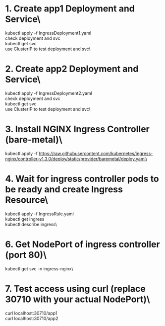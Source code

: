# 1. Create app1 Deployment and Service\
kubectl apply -f IngressDeployment1.yaml\
check deployment and svc\
kubectl get svc\
use ClusterIP to test deployment and svc\

# 2. Create app2 Deployment and Service\
kubectl apply -f IngressDeployment2.yaml\
check deployment and svc\
kubectl get svc\
use ClusterIP to test deployment and svc\

# 3. Install NGINX Ingress Controller (bare-metal)\
kubectl apply -f https://raw.githubusercontent.com/kubernetes/ingress-nginx/controller-v1.3.0/deploy/static/provider/baremetal/deploy.yaml\

# 4. Wait for ingress controller pods to be ready and create Ingress Resource\
kubectl apply -f IngressRule.yaml\
kubectl get ingress\
kubectl describe ingress\

# 6. Get NodePort of ingress controller (port 80)\
kubectl get svc -n ingress-nginx\

# 7. Test access using curl (replace 30710 with your actual NodePort)\
curl localhost:30710/app1\
curl localhost:30710/app2
